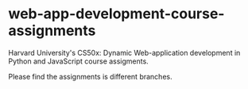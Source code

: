 # web-app-development-course-assignments

Harvard University's CS50x: Dynamic Web-application development in Python and JavaScript course assigments.

Please find the assignments is different branches.
